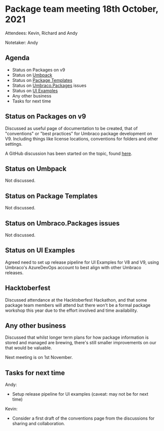 
# Package team meeting 18th October, 2021

Attendees: Kevin, Richard and Andy

Notetaker: Andy

## Agenda

- Status on Packages on v9
- Status on [Umbpack](https://github.com/umbraco/UmbPack)
- Status on [Package Templates](https://github.com/umbraco/Package.Templates)
- Status on [Umbraco.Packages](https://github.com/umbraco/Umbraco.Packages) issues
- Status on [UI Examples](https://github.com/umbraco/UI-Examples)
- Any other business
- Tasks for next time

## Status on Packages on v9

Discussed as useful page of documentation to be created, that of "conventions" or "best practices" for Umbraco package development on V9.  Including things like license locations, conventions for folders and other settings.

A GitHub discussion has been started on the topic, found [here](https://github.com/umbraco/Umbraco.Packages/discussions/132).

## Status on Umbpack

Not discussed.

## Status on Package Templates

Not discussed.

## Status on Umbraco.Packages issues

Not discussed.

## Status on UI Examples

Agreed need to set up release pipeline for UI Examples for V8 and V9, using Umbraco's AzureDevOps account to best align with other Umbraco releases.

## Hacktoberfest

Discussed attendance at the Hacktoberfest Hackathon, and that some package team members will attend but there won't be a formal package workshop this year due to the effort involved and time availability.

## Any other business

Discussed that whilst longer term plans for how package information is stored and managed are brewing, there's still smaller improvements on our that would be valuable.
  
Next meeting is on 1st November.

## Tasks for next time

Andy:
 - Setup release pipeline for UI examples (caveat: may not be for next time)

Kevin:
 - Consider a first draft of the conventions page from the discussions for sharing and collaboration.
